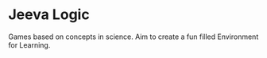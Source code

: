 # Jeeva Logic
Games based on concepts in science.
Aim to create a fun filled Environment for Learning.
